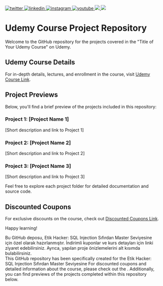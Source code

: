 <a href="https://twitter.com/efegorkemumit" rel="nofollow">
<img src="https://camo.githubusercontent.com/13039975938e719b60e38191d050a182c1615f0e64a87494792c510ee111917a/68747470733a2f2f696d672e736869656c64732e696f2f62616467652f747769747465722d2532333030616365652e7376673f267374796c653d666f722d7468652d6261646765266c6f676f3d74776974746572266c6f676f436f6c6f723d7768697465" alt="twitter" data-canonical-src="https://img.shields.io/badge/twitter-%2300acee.svg?&amp;style=for-the-badge&amp;logo=twitter&amp;logoColor=white" style="max-width: 100%;">
</a>
<a href="https://linkedin.com/in/efe-görkem-ümit-a084009b" rel="nofollow">
<img src="https://camo.githubusercontent.com/5e3d78e5310a41c0667e07077cf93596229de398b154b83885dc068874ed5365/68747470733a2f2f696d672e736869656c64732e696f2f62616467652f6c696e6b6564696e2d2532333145373742352e7376673f267374796c653d666f722d7468652d6261646765266c6f676f3d6c696e6b6564696e266c6f676f436f6c6f723d7768697465" alt="linkedin" data-canonical-src="https://img.shields.io/badge/linkedin-%231E77B5.svg?&amp;style=for-the-badge&amp;logo=linkedin&amp;logoColor=white" style="max-width: 100%;">
</a>
<a href="https://instagram.com/efegorkemumit" rel="nofollow">
<img src="https://camo.githubusercontent.com/eff3e7484b1754de8279027247ccec9c3deaeb76b4c4946c5d634a8579c2c1ce/68747470733a2f2f696d672e736869656c64732e696f2f62616467652f696e7374616772616d2d2532333030303030302e7376673f267374796c653d666f722d7468652d6261646765266c6f676f3d696e7374616772616d266c6f676f436f6c6f723d7768697465" alt="instagram" data-canonical-src="https://img.shields.io/badge/instagram-%23000000.svg?&amp;style=for-the-badge&amp;logo=instagram&amp;logoColor=white" style="max-width: 100%;">
</a>
<a href="https://www.youtube.com/@efegorkemumit" rel="nofollow">
<img src="https://camo.githubusercontent.com/29f1cdc68849f04476c292613e55f5cfb4ec8b47987140143b9b3e0eaa8fd547/68747470733a2f2f696d672e736869656c64732e696f2f62616467652f796f75747562652d2532334545343833312e7376673f267374796c653d666f722d7468652d6261646765266c6f676f3d796f7574756265266c6f676f436f6c6f723d7768697465" alt="youtube" data-canonical-src="https://img.shields.io/badge/youtube-%23EE4831.svg?&amp;style=for-the-badge&amp;logo=youtube&amp;logoColor=white" style="max-width: 100%;">
</a>  
<a href="https://tiktok.com/@efegorkemumit" rel="nofollow">
<img src="https://camo.githubusercontent.com/aa71d874b609e6241ff92dfc8c5c2c59670644ef52e2254b0c3f81f473aa1527/68747470733a2f2f696d672e736869656c64732e696f2f62616467652f54696b546f6b2d3030303030303f7374796c653d666f722d7468652d6261646765266c6f676f3d74696b746f6b266c6f676f436f6c6f723d7768697465207374796c653d" data-canonical-src="https://img.shields.io/badge/TikTok-000000?style=for-the-badge&amp;logo=tiktok&amp;logoColor=white style=" style="max-width: 100%;">
</a>







<a href="https://www.udemy.com/course/etik-hacker-sql-injection-sfrdan-master-seviyesine/" rel="nofollow">
<img src="https://efegorkemumit.github.io/assets/img/course/sql.jpg" data-canonical-src="https://img.shields.io/badge/TikTok-000000?style=for-the-badge&amp;logo=tiktok&amp;logoColor=white style=" style="max-width: 100%;">
</a>


# Udemy Course Project Repository

Welcome to the GitHub repository for the projects covered in the "Title of Your Udemy Course" on Udemy.

## Udemy Course Details

For in-depth details, lectures, and enrollment in the course, visit [Udemy Course Link](#).

## Project Previews

Below, you'll find a brief preview of the projects included in this repository:

### Project 1: [Project Name 1]

[Short description and link to Project 1]

### Project 2: [Project Name 2]

[Short description and link to Project 2]

### Project 3: [Project Name 3]

[Short description and link to Project 3]

Feel free to explore each project folder for detailed documentation and source code.

## Discounted Coupons

For exclusive discounts on the course, check out [Discounted Coupons Link](#).

Happy learning!




<div>Bu GitHub deposu, Etik Hacker: SQL Injection Sıfırdan Master Seviyesine
için özel olarak hazırlanmıştır. İndirimli kuponlar ve kurs detayları için linki ziyaret edebilirsiniz. Ayrıca, yapılan proje önizlemelerini alt kısımda bulabilirsiniz.</div> 


<div>This GitHub repository has been specifically created for the Etik Hacker: SQL Injection Sıfırdan Master Seviyesine
 For discounted coupons and detailed information about the course, please check out the . Additionally, you can find previews of the projects completed within this repository below.</div> 
 
